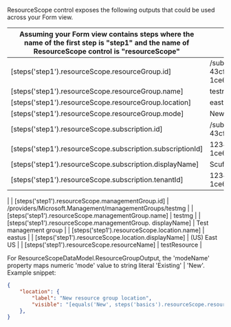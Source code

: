 ResourceScope control exposes the following outputs that could be used across your Form view.

| Assuming your Form view contains steps where the name of the first step is &quot;step1&quot; and the name of ResourceScope control is &quot;resourceScope&quot; | Sample Value |
| --- | --- |
| [steps(&#39;step1&#39;).resourceScope.resourceGroup.id] | /subscriptions/12345678-100d-43cf-8dc4-1ce6ba8efa7d/resourceGroups/testrg |
| [steps(&#39;step1&#39;).resourceScope.resourceGroup.name] | testrg |
| [steps(&#39;step1&#39;).resourceScope.resourceGroup.location] | eastus |
| [steps(&#39;step1&#39;).resourceScope.resourceGroup.mode] | New or Existing |
| [steps(&#39;step1&#39;).resourceScope.subscription.id] | /subscriptions/12345678-100d-43cf-8dc4-1ce6ba8efa7d |
| [steps(&#39;step1&#39;).resourceScope.subscription.subscriptionId] | 12345678-100d-43cf-8dc4-1ce6ba8efa7d |
| [steps(&#39;step1&#39;).resourceScope.subscription.displayName] | Scuffy Playground 1 |
| [steps(&#39;step1&#39;).resourceScope.subscription.tenantId] | 12345678-100d-43cf-8dc4-1ce6ba8efa7d
 |
| [steps(&#39;step1&#39;).resourceScope.managementGroup.id] | /providers/Microsoft.Management/managementGroups/testmg |
| [steps(&#39;step1&#39;).resourceScope.managementGroup.name] | testmg |
| [steps(&#39;step1&#39;).resourceScope.managementGroup. displayName] | Test management group |
| [steps(&#39;step1&#39;).resourceScope.location.name] | eastus |
| [steps(&#39;step1&#39;).resourceScope.location.displayName] | (US) East US |
| [steps(&#39;step1&#39;).resourceScope.resourceName] | testResource |

For ResourceScopeDataModel.ResourceGroupOutput, the 'modeName' property maps numeric 'mode' value to string literal 'Existing' | 'New'. Example snippet:
```json
{
    "location": {
        "label": "New resource group location",
        "visible": "[equals('New', steps('basics').resourceScope.resourceGroup.modeName)]",
    },
}
```
